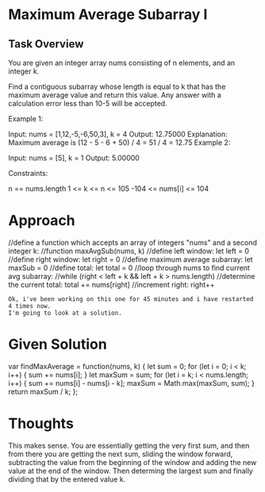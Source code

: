 # Maximum Average Subarray I

## Task Overview

You are given an integer array nums consisting of n elements, and an integer k.

Find a contiguous subarray whose length is equal to k that has the maximum average value and return this value. Any answer with a calculation error less than 10-5 will be accepted.

Example 1:

Input: nums = [1,12,-5,-6,50,3], k = 4
Output: 12.75000
Explanation: Maximum average is (12 - 5 - 6 + 50) / 4 = 51 / 4 = 12.75
Example 2:

Input: nums = [5], k = 1
Output: 5.00000
 

Constraints:

n == nums.length
1 <= k <= n <= 105
-104 <= nums[i] <= 104

# Approach

//define a function which accepts an array of integers "nums" and a second integer k:
//function maxAvgSub(nums, k)
    //define left window: let left = 0
    //define right window: let right = 0
    //define maximum average subarray: let maxSub = 0
    //define total: let total = 0
    //loop through nums to find current avg subarray:
    //while (right < left + k && left + k > nums.length)
        //determine the current total: total += nums[right]
        //increment right: right++
    
    Ok, i've been working on this one for 45 minutes and i have restarted 4 times now.
    I'm going to look at a solution.

# Given Solution

var findMaxAverage = function(nums, k) {
    let sum = 0;
    for (let i = 0; i < k; i++) {
        sum += nums[i];
    }
    let maxSum = sum;
    for (let i = k; i < nums.length; i++) {
        sum += nums[i] - nums[i - k];
        maxSum = Math.max(maxSum, sum);
    }
    return maxSum / k;
};

# Thoughts
This makes sense. You are essentially getting the very first sum, and then from there you are getting the next sum, sliding the window forward, subtracting the value from the beginning of the window and adding the new value at the end of the window. Then determing the largest sum and finally dividing that by the entered value k.